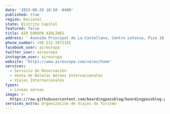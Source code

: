 ```yaml
---
date: '2023-08-29 18:10 -0400'
published: true
region: Nacional
state: Distrito Capital
featured: false
title: AIR EUROPA AIRLINES
address: ' Avenida Principal de La Castellana, Centro Letonia, Piso 10, Oficina 104, Municipio Chacao, Caracas'
phone_number: +58 212-2672141
facebook_user: aireuropa
twitter_user: aireuropa
instagram_user: aireuropa
website: 'https://www.aireuropa.com/ve/es/home'
services:
  - Servicio de Reservación
  - Venta de Boletos Aéreos Internacionales
  - Viajes Internacionales
types:
  - Líneas aéreas
image: >-
  https://raw.githubusercontent.com/boardingpassblog/boardingpassblog.github.io/main/assets/images/AIrEuropa-Airlines-Logo.jpg
services_extra: Organización de Viajes de Turismo
---
```

